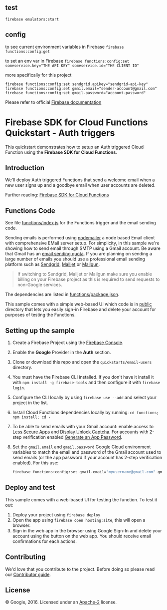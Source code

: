 ## test

`firebase emulators:start`

## config

to see current environment variables in Firebase
`firebase functions:config:get`

to set an env var in Firebase
`firebase functions:config:set someservice.key="THE API KEY" someservice.id="THE CLIENT ID"`

more specifically for this project

```
firebase functions:config:set sendgrid.apikey="sendgrid-api-key"
firebase functions:config:set gmail.email="sender-account@gmail.com"
firebase functions:config:set gmail.password="account-password"
```

Please refer to official [Firebase documentation](https://firebase.google.com/docs/functions/config-env)

# Firebase SDK for Cloud Functions Quickstart - Auth triggers

This quickstart demonstrates how to setup an Auth triggered Cloud Function using the **Firebase SDK for Cloud Functions**.

## Introduction

We'll deploy Auth triggered Functions that send a welcome email when a new user signs up and a goodbye email when user accounts are deleted.

Further reading: [Firebase SDK for Cloud Functions](https://firebase.google.com/docs/functions/)

## Functions Code

See file [functions/index.js](functions/index.js) for the Functions trigger and the email sending code.

Sending emails is performed using [nodemailer](https://www.npmjs.com/package/nodemailer) a node based Email client with comprehensive EMail server setup. For simplicity, in this sample we're showing how to send email through SMTP using a Gmail account. Be aware that Gmail has an [email sending quota](https://support.google.com/mail/answer/22839). If you are planning on sending a large number of emails you should use a professional email sending platform such as [Sendgrid](https://console.cloud.google.com/launcher/details/sendgrid-app/sendgrid-email), [Mailjet](https://www.mailjet.com/google) or [Mailgun](http://www.mailgun.com/google).

> If switching to Sendgrid, Mailjet or Mailgun make sure you enable billing on your Firebase project as this is required to send requests to non-Google services.

The dependencies are listed in [functions/package.json](functions/package.json).

This sample comes with a simple web-based UI which code is in [public](public) directory that lets you easily sign-in Firebase and delete your account for purposes of testing the Functions.

## Setting up the sample

1.  Create a Firebase Project using the [Firebase Console](https://console.firebase.google.com).
1.  Enable the **Google** Provider in the **Auth** section.
1.  Clone or download this repo and open the `quickstarts/email-users` directory.
1.  You must have the Firebase CLI installed. If you don't have it install it with `npm install -g firebase-tools` and then configure it with `firebase login`.
1.  Configure the CLI locally by using `firebase use --add` and select your project in the list.
1.  Install Cloud Functions dependencies locally by running: `cd functions; npm install; cd -`
1.  To be able to send emails with your Gmail account: enable access to [Less Secure Apps](https://www.google.com/settings/security/lesssecureapps) and [Display Unlock Captcha](https://accounts.google.com/DisplayUnlockCaptcha). For accounts with 2-step verification enabled [Generate an App Password](https://support.google.com/accounts/answer/185833).
1.  Set the `gmail.email` and `gmail.password` Google Cloud environment variables to match the email and password of the Gmail account used to send emails (or the app password if your account has 2-step verification enabled). For this use:

    ```bash
    firebase functions:config:set gmail.email="myusername@gmail.com" gmail.password="secretpassword"
    ```

## Deploy and test

This sample comes with a web-based UI for testing the function. To test it out:

1.  Deploy your project using `firebase deploy`
1.  Open the app using `firebase open hosting:site`, this will open a browser.
1.  Sign in the web app in the browser using Google Sign-In and delete your account using the button on the web app. You should receive email confirmations for each actions.

## Contributing

We'd love that you contribute to the project. Before doing so please read our [Contributor guide](../../CONTRIBUTING.md).

## License

© Google, 2016. Licensed under an [Apache-2](../../LICENSE) license.
